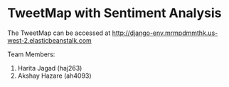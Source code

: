 # TweetMap with Sentiment Analysis

The TweetMap can be accessed at http://django-env.mrmpdmmthk.us-west-2.elasticbeanstalk.com

Team Members:
1. Harita Jagad (haj263)
2. Akshay Hazare (ah4093)
 
